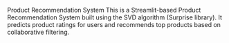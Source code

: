 Product Recommendation System
This is a Streamlit-based Product Recommendation System built using the SVD algorithm (Surprise library).
It predicts product ratings for users and recommends top products based on collaborative filtering.
